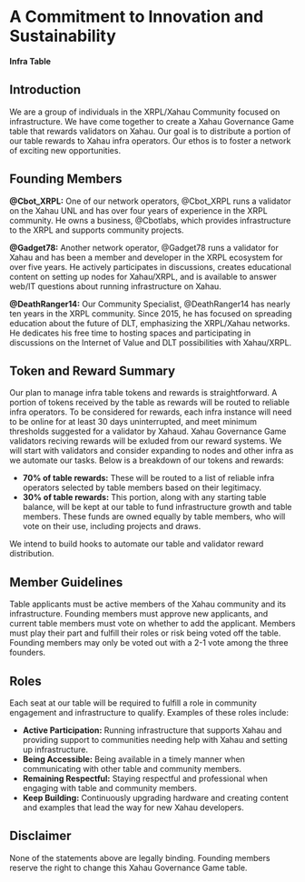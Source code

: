 
# A Commitment to Innovation and Sustainability
**Infra Table**

## Introduction
We are a group of individuals in the XRPL/Xahau Community focused on infrastructure. We have come together to create a Xahau Governance Game table that rewards validators on Xahau. Our goal is to distribute a portion of our table rewards to Xahau infra operators. Our ethos is to foster a network of exciting new opportunities.

## Founding Members
**@Cbot_XRPL:** One of our network operators, @Cbot_XRPL runs a validator on the Xahau UNL and has over four years of experience in the XRPL community. He owns a business, @Cbotlabs, which provides infrastructure to the XRPL and supports community projects.

**@Gadget78:** Another network operator, @Gadget78 runs a validator for Xahau and has been a member and developer in the XRPL ecosystem for over five years. He actively participates in discussions, creates educational content on setting up nodes for Xahau/XRPL, and is available to answer web/IT questions about running infrastructure on Xahau.

**@DeathRanger14:** Our Community Specialist, @DeathRanger14 has nearly ten years in the XRPL community. Since 2015, he has focused on spreading education about the future of DLT, emphasizing the XRPL/Xahau networks. He dedicates his free time to hosting spaces and participating in discussions on the Internet of Value and DLT possibilities with Xahau/XRPL.

## Token and Reward Summary
Our plan to manage infra table tokens and rewards is straightforward. A portion of tokens received by the table as rewards will be routed to reliable infra operators. To be considered for rewards, each infra instance will need to be online for at least 30 days uninterrupted, and meet minimum thresholds suggested for a validator by Xahaud. Xahau Governance Game validators reciving rewards will be exluded from our reward systems. We will start with validators and consider expanding to nodes and other infra as we automate our tasks. Below is a breakdown of our tokens and rewards:

- **70% of table rewards:** These will be routed to a list of reliable infra operators selected by table members based on their legitimacy.
- **30% of table rewards:** This portion, along with any starting table balance, will be kept at our table to fund infrastructure growth and table members. These funds are owned equally by table members, who will vote on their use, including projects and draws.

We intend to build hooks to automate our table and validator reward distribution.

## Member Guidelines
Table applicants must be active members of the Xahau community and its infrastructure. Founding members must approve new applicants, and current table members must vote on whether to add the applicant. Members must play their part and fulfill their roles or risk being voted off the table. Founding members may only be voted out with a 2-1 vote among the three founders.

## Roles
Each seat at our table will be required to fulfill a role in community engagement and infrastructure to qualify. Examples of these roles include:

- **Active Participation:** Running infrastructure that supports Xahau and providing support to communities needing help with Xahau and setting up infrastructure.
- **Being Accessible:** Being available in a timely manner when communicating with other table and community members.
- **Remaining Respectful:** Staying respectful and professional when engaging with table and community members.
- **Keep Building:** Continuously upgrading hardware and creating content and examples that lead the way for new Xahau developers.

## Disclaimer
None of the statements above are legally binding. Founding members reserve the right to change this Xahau Governance Game table.


